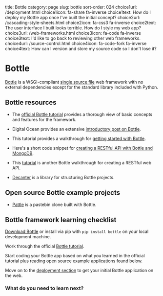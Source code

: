 title: Bottle
category: page
slug: bottle
sort-order: 024
choice1url: /deployment.html
choice1icon: fa-share fa-inverse
choice1text: How do I deploy my Bottle app once I've built the initial concept?
choice2url: /cascading-style-sheets.html
choice2icon: fa-css3 fa-inverse
choice2text: The user interface I built looks terrible. How do I style my web app?
choice3url: /web-frameworks.html
choice3icon: fa-code fa-inverse
choice3text: I'd like to go back to reviewing other web frameworks.
choice4url: /source-control.html
choice4icon: fa-code-fork fa-inverse
choice4text: How can I version and store my source code so I don't lose it?


# Bottle
[Bottle](http://bottlepy.org/docs/dev/index.html) is a WSGI-compliant
[single source file](https://github.com/defnull/bottle/blob/master/bottle.py)
web framework with no external dependencies except for the standard library
included with Python.


## Bottle resources
* The [official Bottle tutorial](http://bottlepy.org/docs/dev/tutorial.html) 
  provides a thorough view of basic concepts and features for the framework.

* Digital Ocean provides an extensive [introductory post on Bottle](https://www.digitalocean.com/community/articles/how-to-use-the-bottle-micro-framework-to-develop-python-web-apps).

* This tutorial provides a walkthrough for
[getting started with Bottle](http://www.giantflyingsaucer.com/blog/?p=3598).

* Here's a short code snippet for 
  [creating a RESTful API with Bottle and MongoDB](http://myadventuresincoding.wordpress.com/2011/01/02/creating-a-rest-api-in-python-using-bottle-and-mongodb/).

* This [tutorial](http://gotofritz.net/blog/weekly-challenge/restful-python-api-bottle/) 
  is another Bottle walkthrough for creating a RESTful web API.

* [Decanter](http://gengo.github.io/decanter/) is a library for structuring 
  Bottle projects.


## Open source Bottle example projects
* [Pattle](https://github.com/thekad/pasttle) is a pastebin clone built with
  Bottle.


## Bottle framework learning checklist
<i class="fa fa-check-square-o"></i> 
[Download Bottle](https://github.com/defnull/bottle/raw/master/bottle.py) or
install via pip with ``pip install bottle`` on your local development machine.

<i class="fa fa-check-square-o"></i> 
Work through the official 
[Bottle tutorial](http://bottlepy.org/docs/dev/tutorial.html).

<i class="fa fa-check-square-o"></i> 
Start coding your Bottle app based on what you learned in the official 
tutorial plus reading open source example applications found below. 

<i class="fa fa-check-square-o"></i> 
Move on to the [deployment section](/deployment.html) to get your initial 
Bottle application on the web.


### What do you need to learn next?
